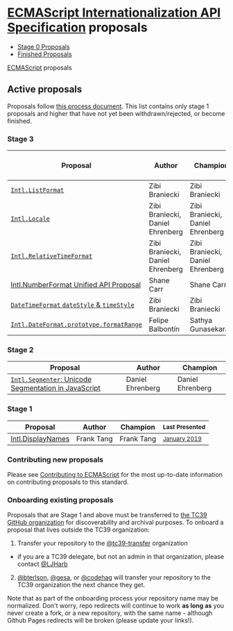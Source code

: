 # [ECMAScript Internationalization API Specification](https://github.com/tc39/ecma402) proposals

 - [Stage 0 Proposals](stage-0-proposals.md)
 - [Finished Proposals](finished-proposals.md)

 [ECMAScript](../README.md) proposals

## Active proposals

Proposals follow [this process document](https://tc39.github.io/process-document/).
This list contains only stage 1 proposals and higher that have not yet been withdrawn/rejected, or become finished.

### Stage 3

| Proposal                                                               | Author                           | Champion                         | TC39 meeting notes                      |
| ---------------------------------------------------------------------- | -------------------------------- | -------------------------------- | --------------------------------------- |
| [`Intl.ListFormat`][intl.listformat]                                   | Zibi Braniecki                   | Zibi Braniecki                   |                                         |
| [`Intl.Locale`][intl.locale]                                           | Zibi Braniecki, Daniel Ehrenberg | Zibi Braniecki, Daniel Ehrenberg |                                         |
| [`Intl.RelativeTimeFormat`][intl.relativetimeformat]                   | Zibi Braniecki, Daniel Ehrenberg | Zibi Braniecki, Daniel Ehrenberg |                                         |
| [Intl.NumberFormat Unified API Proposal][numberformat]                 | Shane Carr                       | Shane Carr                       |                                         |
| [`DateTimeFormat` `dateStyle` & `timeStyle`][datetimeformat]           | Zibi Braniecki                   | Zibi Braniecki                   | [March&nbsp;2019][datetimeformat-notes] |
| [`Intl.DateFormat.prototype.formatRange`][formatrange]                 | Felipe Balbontín                 | Sathya Gunasekaran               | [March&nbsp;2019][formatrange-notes]    |

### Stage 2

| Proposal                                                     | Author                           | Champion                         |
| ------------------------------------------------------------ | -------------------------------- | -------------------------------- |
| [`Intl.Segmenter`: Unicode Segmentation in JavaScript][intl-segmenter] | Daniel Ehrenberg       | Daniel Ehrenberg                 |

### Stage 1

| Proposal                                                     | Author         | Champion       |  <sub>Last Presented</sub>                                        |
| ------------------------------------------------------------ | -------------- | -------------- | ----------------------------------------------------------------- |
| [Intl.DisplayNames][proposal-intl-displaynames]              | Frank Tang     | Frank Tang     | <sub>[January&nbsp;2019][proposal-intl-displaynames-notes]</sub>  |

### Contributing new proposals

Please see [Contributing to ECMAScript](https://github.com/tc39/ecma262/blob/master/CONTRIBUTING.md) for the most up-to-date information on contributing proposals to this standard.

### Onboarding existing proposals

Proposals that are Stage 1 and above must be transferred to [the TC39 GitHub organization](https://github.com/tc39) for discoverability and archival purposes. To onboard a proposal that lives outside the TC39 organization:

1. Transfer your repository to the [@tc39-transfer](http://github.com/tc39-transfer) organization
  - if you are a TC39 delegate, but not an admin in that organization, please contact [@LJHarb](https://github.com/ljharb)
2. [@bterlson](https://github.com/bterlson), [@gesa](https://github.com/gesa), or [@codehag](https://github.com/codehag) will transfer your repository to the TC39 organization the next chance they get.

Note that as part of the onboarding process your repository name may be normalized. Don't worry, repo redirects will continue to work **as long as** you never create a fork, or a new repository, with the same name - although Github Pages redirects will be broken (please update your links!).

[intl-segmenter]: https://github.com/tc39/proposal-intl-segmenter
[intl.listformat]: https://github.com/zbraniecki/proposal-intl-list-format
[intl.relativetimeformat]: https://github.com/tc39/proposal-intl-relative-time
[datetimeformat]: https://github.com/zbraniecki/proposal-ecma402-datetime-style
[datetimeformat-notes]: https://github.com/tc39/tc39-notes/blob/master/es10/2019-03/mar-26.md#datestyletimestyle-for-stage-3
[intl.locale]: https://github.com/zbraniecki/proposal-intl-locale
[formatrange]: https://github.com/fabalbon/proposal-intl-DateTimeFormat-formatRange
[formatrange-notes]: https://github.com/tc39/tc39-notes/blob/master/es10/2019-03/mar-26.md#intldatetimeformatprototypeformatrange-for-stage-3
[numberformat]: https://github.com/sffc/proposal-unified-intl-numberformat
[proposal-intl-displaynames]: https://github.com/tc39-transfer/proposal-intl-displaynames
[proposal-intl-displaynames-notes]: https://github.com/tc39-transfer/proposal-intl-displaynames
